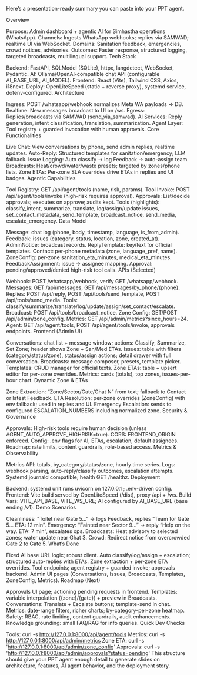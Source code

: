 Here’s a presentation-ready summary you can paste into your PPT agent.

Overview

Purpose: Admin dashboard + agentic AI for Simhastha operations (WhatsApp).
Channels: Ingests WhatsApp webhooks; replies via SAMWAD; realtime UI via WebSocket.
Domains: Sanitation feedback, emergencies, crowd notices, advisories.
Outcomes: Faster response, structured logging, targeted broadcasts, multilingual support.
Tech Stack

Backend: FastAPI, SQLModel (SQLite), httpx, langdetect, WebSocket, Pydantic.
AI: Ollama/OpenAI-compatible chat API (configurable AI_BASE_URL, AI_MODEL).
Frontend: React (Vite), Tailwind CSS, Axios, i18next.
Deploy: OpenLiteSpeed (static + reverse proxy), systemd service, dotenv-configured.
Architecture

Ingress: POST /whatsapp/webhook normalizes Meta WA payloads → DB.
Realtime: New messages broadcast to UI on /ws.
Egress: Replies/broadcasts via SAMWAD (send_via_samwad).
AI Services: Reply generation, intent classification, translation, summarization.
Agent Layer: Tool registry + guarded invocation with human approvals.
Core Functionalities

Live Chat: View conversations by phone, send admin replies, realtime updates.
Auto-Reply: Structured templates for sanitation/emergency; LLM fallback.
Issue Logging: Auto classify → log Feedback → auto-assign team.
Broadcasts: Heat/crowd/water/waste presets; targeted by zones/phone lists.
Zone ETAs: Per-zone SLA overrides drive ETAs in replies and UI badges.
Agentic Capabilities

Tool Registry: GET /api/agent/tools (name, risk, params).
Tool Invoke: POST /api/agent/tools/invoke (high-risk requires approval).
Approvals: List/decide approvals; executes on approve; audits kept.
Tools (highlights): classify_intent, summarize, translate, log/assign/update issues, set_contact_metadata, send_template, broadcast_notice, send_media, escalate_emergency.
Data Model

Message: chat log (phone, body, timestamp, language, is_from_admin).
Feedback: issues (category, status, location, zone, created_at).
AdminNotice: broadcast records.
ReplyTemplate: key/text for official templates.
Contact: per-phone metadata (zone, language_pref, name).
ZoneConfig: per-zone sanitation_eta_minutes, medical_eta_minutes.
FeedbackAssignment: issue → assignee mapping.
Approval: pending/approved/denied high-risk tool calls.
APIs (Selected)

Webhook: POST /whatsapp/webhook, verify GET /whatsapp/webhook.
Messages: GET /api/messages, GET /api/messages/by_phone/{phone}.
Replies: POST /api/reply, POST /api/tools/send_template, POST /api/tools/send_media.
Tools: classify/summarize/translate/log/update/assign/set_contact/escalate.
Broadcast: POST /api/tools/broadcast_notice.
Zone Config: GET/POST /api/admin/zone_config.
Metrics: GET /api/admin/metrics?since_hours=24.
Agent: GET /api/agent/tools, POST /api/agent/tools/invoke, approvals endpoints.
Frontend (Admin UI)

Conversations: chat list + message window; actions: Classify, Summarize, Set Zone; header shows Zone + San/Med ETAs.
Issues: table with filters (category/status/zone), status/assign actions; detail drawer with full conversation.
Broadcasts: message composer, presets, template picker.
Templates: CRUD manager for official texts.
Zone ETAs: table + upsert editor for per-zone overrides.
Metrics: cards (totals), top zones, issues-per-hour chart.
Dynamic Zone & ETAs

Zone Extraction: “Zone/Sector/Gate/Ghat N” from text; fallback to Contact or latest Feedback.
ETA Resolution: per-zone overrides (ZoneConfig) with env fallback; used in replies and UI.
Emergency Escalation: sends to configured ESCALATION_NUMBERS including normalized zone.
Security & Governance

Approvals: High-risk tools require human decision (unless AGENT_AUTO_APPROVE_HIGHRISK=true).
CORS: FRONTEND_ORIGIN enforced.
Config: .env flags for AI, ETAs, escalation, default assignees.
Roadmap: rate limits, content guardrails, role-based access.
Metrics & Observability

Metrics API: totals, by_category/status/zone, hourly time series.
Logs: webhook parsing, auto-reply/classify outcomes, escalation attempts.
Systemd journald compatible; health GET /healthz.
Deployment

Backend: systemd unit runs uvicorn on 127.0.0.1
; .env-driven config.
Frontend: Vite build served by OpenLiteSpeed (/dist), proxy /api + /ws.
Build Vars: VITE_API_BASE, VITE_WS_URL; AI configured by AI_BASE_URL (base ending /v1).
Demo Scenarios

Cleanliness: “Toilet near Gate 5…” → logs Feedback, replies “Team for Gate 5… ETA: 12 min”.
Emergency: “Fainted near Sector 9…” → reply “Help on the way. ETA: 7 min”, escalates ops.
Broadcasts: Heat advisory to selected zones; water update near Ghat 3.
Crowd: Redirect notice from overcrowded Gate 2 to Gate 5.
What’s Done

Fixed AI base URL logic; robust client.
Auto classify/log/assign + escalation; structured auto-replies with ETAs.
Zone extraction + per-zone ETA overrides.
Tool endpoints; agent registry + guarded invoke; approvals backend.
Admin UI pages (Conversations, Issues, Broadcasts, Templates, ZoneConfig, Metrics).
Roadmap (Next)

Approvals UI page; actioning pending requests in frontend.
Templates: variable interpolation ({zone}/{gate}) + preview in Broadcasts.
Conversations: Translate + Escalate buttons; template-send in chat.
Metrics: date-range filters, richer charts; by-category-per-zone heatmap.
Safety: RBAC, rate limiting, content guardrails, audit enhancements.
Knowledge grounding: small FAQ/RAG for info queries.
Quick Dev Checks

Tools: curl -s http://127.0.0.1:8000/api/agent/tools
Metrics: curl -s http://127.0.0.1:8000/api/admin/metrics
Zone ETA: curl -s 'http://127.0.0.1:8000/api/admin/zone_config'
Approvals: curl -s 'http://127.0.0.1:8000/api/admin/approvals?status=pending'
This structure should give your PPT agent enough detail to generate slides on architecture, features, AI agent behavior, and the deployment story.

